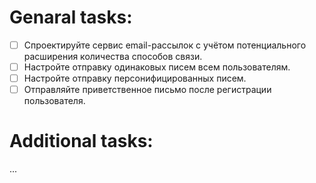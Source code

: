 # Genaral tasks:
- [ ] Спроектируйте сервис email-рассылок с учётом потенциального расширения количества способов связи.
- [ ] Настройте отправку одинаковых писем всем пользователям.
- [ ] Настройте отправку персонифицированных писем.
- [ ] Отправляйте приветственное письмо после регистрации пользователя.

# Additional tasks:
...